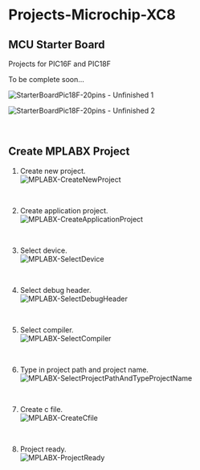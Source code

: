 # Projects-Microchip-XC8

## MCU Starter Board

Projects for PIC16F and PIC18F

To be complete soon...

![StarterBoardPic18F-20pins - Unfinished 1](https://github.com/user-attachments/assets/226a91b3-03d2-4e1e-9cc4-113f98bc78b6)

![StarterBoardPic18F-20pins - Unfinished 2](https://github.com/user-attachments/assets/e957e321-1d1a-4923-88d6-1305619e9b0d)

<br/>

## Create MPLABX Project

1.  Create new project.<br/>
![MPLABX-CreateNewProject](https://github.com/user-attachments/assets/0bf2c85f-e732-49f7-ab3e-7218e977fa6a)
<br/>

2.  Create application project.<br/>
![MPLABX-CreateApplicationProject](https://github.com/user-attachments/assets/77ae0672-62be-43c0-ab13-d5b309b05ee6)
<br/>

3.  Select device.<br/>
![MPLABX-SelectDevice](https://github.com/user-attachments/assets/853961ad-b1cf-4326-894e-7fe67de09041)
<br/>

4.  Select debug header.<br/>
![MPLABX-SelectDebugHeader](https://github.com/user-attachments/assets/e7e06360-b977-4dc7-8f7d-0c58e778b018)
<br/>

5.  Select compiler.<br/>
![MPLABX-SelectCompiler](https://github.com/user-attachments/assets/2a6ccd8c-bded-4d3b-b273-336acda9f1a5)
<br/>

6.  Type in project path and project name.<br/>
![MPLABX-SelectProjectPathAndTypeProjectName](https://github.com/user-attachments/assets/d8076379-4e76-4cc9-b2c3-818d7c383f97)
<br/>

7.  Create c file.<br/>
![MPLABX-CreateCfile](https://github.com/user-attachments/assets/58a4bcf4-0438-4892-ba84-d0eb92e45cfb)
<br/>

8.  Project ready.<br/>
![MPLABX-ProjectReady](https://github.com/user-attachments/assets/c0b7f01b-b76a-4e31-8ed1-c7734a2006d7)
<br/>

<br/>
